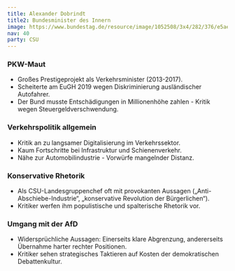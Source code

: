 ```yaml
---
title: Alexander Dobrindt
title2: Bundesminister des Innern
image: https://www.bundestag.de/resource/image/1052508/3x4/282/376/e5ae3e4c878fd3050c1aaca0492460bd/4BF02968152647594074A8F5C8D2D89A/dobrindt_alexander_gross.jpg
nav: 40
party: CSU
---
```


### PKW-Maut

- Großes Prestigeprojekt als Verkehrsminister (2013-2017).
- Scheiterte am EuGH 2019 wegen Diskriminierung ausländischer Autofahrer.
- Der Bund musste Entschädigungen in Millionenhöhe zahlen - Kritik wegen Steuergeldverschwendung.

### Verkehrspolitik allgemein
- Kritik an zu langsamer Digitalisierung im Verkehrssektor.
- Kaum Fortschritte bei Infrastruktur und Schienenverkehr.
- Nähe zur Automobilindustrie - Vorwürfe mangelnder Distanz.

### Konservative Rhetorik
- Als CSU-Landesgruppenchef oft mit provokanten Aussagen („Anti-Abschiebe-Industrie“, „konservative Revolution der Bürgerlichen“).
- Kritiker werfen ihm populistische und spalterische Rhetorik vor.

### Umgang mit der AfD
- Widersprüchliche Aussagen: Einerseits klare Abgrenzung, andererseits Übernahme harter rechter Positionen.
- Kritiker sehen strategisches Taktieren auf Kosten der demokratischen Debattenkultur.

